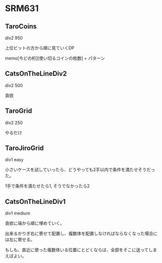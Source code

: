 # SRM631

## TaroCoins
div2 950

上位ビットの方から順に見ていくDP

memo\[今どの桁\]\[使い切るコインの枚数\] = パターン

## CatsOnTheLineDiv2
div2 500

貪欲

## TaroGrid
div2 250

やるだけ

## TaroJiroGrid
div1 easy

小さいケースを試していったら、どうやっても2手以内で条件を満たせそうだった。

1手で条件を満たせたら1, そうでなかったら2

## CatsOnTheLineDiv1
div1 medium

貪欲に端から順に埋めていく。

出来るかりぎ右に寄せて配置し、複数体を配置しなければならなくなった場合には左に寄せる。

もしも、直近に使った複数体いる位置にとどくならば、全部をそこに送ってしまえばよい。
